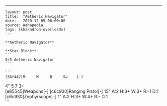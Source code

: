 ---
    layout: post
    title:  "Aetheric Navigator"
    date:   2020-12-05 00:00:00
    source: Wahapedia
    tags: [kharadron-overlords]
    ---
    
    **Aetheric Navigator**
    
    **Stat Block**
    ```
    5/5 Aetheric Navigator
    ```
    
    ```
    [56f442]M     W     B     Sa    [-]
4"    5     7     3+    
[e85545]Weapons[-]
[c6c930]Ranging Pistol[-]
15"    A:2    H:3+   W:3+   R:-1   D:1   
[c6c930]Zephyrscope[-]
1"     A:2    H:3+   W:4+   R:-    D:1   
    ```
    
    
    